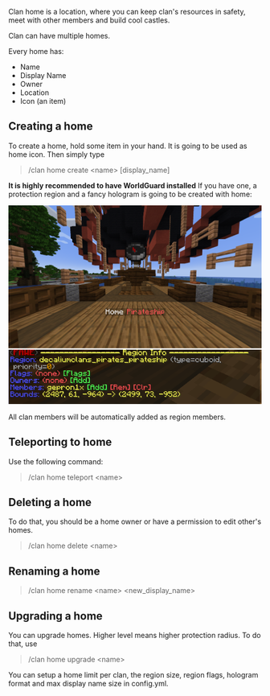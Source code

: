 Clan home is a location, where you can keep clan's resources in safety, meet with other members and build cool castles.

Clan can have multiple homes.

Every home has:

- Name
- Display Name
- Owner
- Location
- Icon (an item)
## Creating a home
To create a home, hold some item in your hand. It is going to be used as home icon.
Then simply type

> /clan home create <name\> [display_name\]


**It is highly recommended to have WorldGuard installed**
If you have one, a protection region and a fancy hologram is going to be created with home:

![Home hologram!](home.png "Home hologram")
![Home region!](home_region.png "Home region")

All clan members will be automatically added as region members.

## Teleporting to home

Use the following command:
> /clan home teleport \<name>

## Deleting a home
To do that, you should be a home owner or have a permission to edit other's homes.

> /clan home delete <name\>

## Renaming a home

> /clan home rename <name\> <new_display_name\>


## Upgrading a home

You can upgrade homes. Higher level means higher protection radius. To do that, use

> /clan home upgrade <name\>


You can setup a home limit per clan, the region size, region flags, 
hologram format and max display name size in config.yml.














